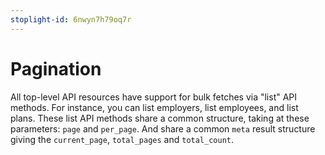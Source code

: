 ```yaml
---
stoplight-id: 6nwyn7h79oq7r
---
```


# Pagination

All top-level API resources have support for bulk fetches via "list" API methods. For instance, you can list employers, list employees, and list plans. These list API methods share a common structure, taking at these parameters: `page` and `per_page`.  And share a common `meta` result structure giving the `current_page`, `total_pages` and `total_count`.
